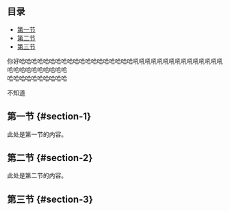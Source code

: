 ## 目录

- [第一节](#section-1)
- [第二节](#section-2)
- [第三节](#section-3)

你好哈哈哈哈哈哈哈哈哈哈哈哈哈哈哈哈哈哈哈吼吼吼吼吼吼吼吼吼吼吼吼吼吼吼哈哈哈哈哈哈哈哈哈哈  
哈哈哈哈哈哈哈哈哈哈
  
    
      
        
         




          
            
              
                











































不知道












## 第一节 {#section-1}

此处是第一节的内容。

## 第二节 {#section-2}

此处是第二节的内容。

## 第三节 {#section-3}


